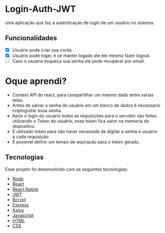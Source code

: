 # Login-Auth-JWT
uma aplicação que faz a autenticação de login de um usuário no sistema.

## Funcionalidades

- [x] Usuário pode criar sua conta.
- [x] Usuário pode logar, e se manter logado ate ele mesmo fazer logout.
- [ ] Caso o usuário esqueça sua senha ele pode recuperar por email.
 
# Oque aprendi?
 - Context API do react, para compartilhar um mesmo dado entre varias telas.
 - Antes de salvar a senha do usuário em um banco de dados é necessario criptografar essa senha.
 - Após o login do usuário todas as requisições para o servidor são feitas utilizando o Token do usuário, esse token fica salvo na memoria do dispositivo.
 - É utilizado token para não haver necessida de digitar a senha e usuário a cada requisição.
 - É possivel definir um tempo de expiração para o token gerado.
## Tecnologias
Esse projeto foi desenvolvido com as seguintes tecnologias:


* [Node](https://nodejs.org/en/)
* [React](https://reactjs.org/)
* [React Native](https://reactnative.dev/)
* [JWT](https://jwt.io/)
* [Bcrypt](https://www.npmjs.com/package/bcrypt)
* [Express](https://expressjs.com/)
* [Axios](https://github.com/axios/axios)
* [Javascript](https://www.javascript.com/)
* [HTML](https://www.w3schools.com/html/)
* [CSS](https://www.w3schools.com/css/)
